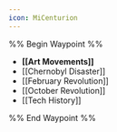 ```yaml
---
icon: MiCenturion
---
```


%% Begin Waypoint %%
- **[[Art Movements]]**
- [[Chernobyl Disaster]]
- [[February Revolution]]
- [[October Revolution]]
- [[Tech History]]

%% End Waypoint %%


